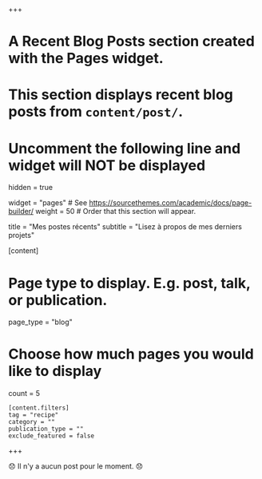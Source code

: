 +++
# A Recent Blog Posts section created with the Pages widget.
# This section displays recent blog posts from `content/post/`.

# Uncomment the following line and widget will NOT be displayed
hidden = true

widget = "pages"  # See https://sourcethemes.com/academic/docs/page-builder/
weight = 50  # Order that this section will appear.

title = "Mes postes récents"
subtitle = "Lisez à propos de mes derniers projets"

[content]
  # Page type to display. E.g. post, talk, or publication.
  page_type = "blog"
  
  # Choose how much pages you would like to display
  count = 5

	[content.filters]
    tag = "recipe"
    category = ""
    publication_type = ""
    exclude_featured = false
+++

:disappointed: Il n'y a aucun post pour le moment. :disappointed: